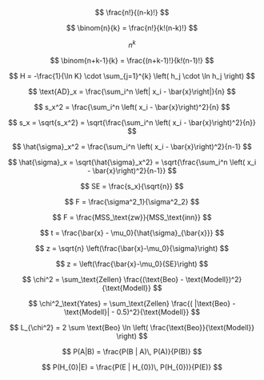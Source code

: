 $$ \frac{n!}{(n-k)!} $$

$$ \binom{n}{k} = \frac{n!}{k!(n-k)!} $$

$$ n^{k} $$

$$ \binom{n+k-1}{k} = \frac{(n+k-1)!}{k!(n-1)!} $$ 

$$ H = -\frac{1}{\ln K} \cdot \sum_{j=1}^{k} \left( h_j \cdot \ln h_j \right) $$ 

$$ \text{AD}_x = \frac{\sum_i^n \left| x_i - \bar{x}\right|}{n} $$ 

$$ s_x^2 = \frac{\sum_i^n \left( x_i - \bar{x}\right)^2}{n} $$ 

$$ s_x = \sqrt{s_x^2} = \sqrt{\frac{\sum_i^n \left( x_i - \bar{x}\right)^2}{n}}  $$ 

$$ \hat{\sigma}_x^2 = \frac{\sum_i^n \left( x_i - \bar{x}\right)^2}{n-1} $$ 

$$ \hat{\sigma}_x = \sqrt{\hat{\sigma}_x^2} = \sqrt{\frac{\sum_i^n \left( x_i - \bar{x}\right)^2}{n-1}} $$ 

$$ SE = \frac{s_x}{\sqrt{n}} $$ 

$$ F = \frac{\sigma^2_1}{\sigma^2_2} $$ 

$$ F = \frac{MSS_\text{zw}}{MSS_\text{inn}} $$ 

$$ t = \frac{\bar{x} - \mu_0}{\hat{\sigma}_{\bar{x}}} $$ 

$$ z = \sqrt{n} \left(\frac{\bar{x}-\mu_0}{\sigma}\right) $$ 

$$ z = \left(\frac{\bar{x}-\mu_0}{SE}\right) $$ 

$$ \chi^2 = \sum_\text{Zellen} \frac{(\text{Beo} - \text{Modell})^2}{\text{Modell}} $$ 

$$ \chi^2_\text{Yates} = \sum_\text{Zellen} \frac{( |\text{Beo} - \text{Modell}| - 0.5)^2}{\text{Modell}} $$ 

$$ L_{\chi^2} = 2 \sum \text{Beo} \ln \left( \frac{\text{Beo}}{\text{Modell}} \right) $$ 

$$ P(A|B) = \frac{P(B | A)\, P(A)}{P(B)} $$ 

$$ P(H_{0}|E) = \frac{P(E | H_{0})\, P(H_{0})}{P(E)} $$ 
